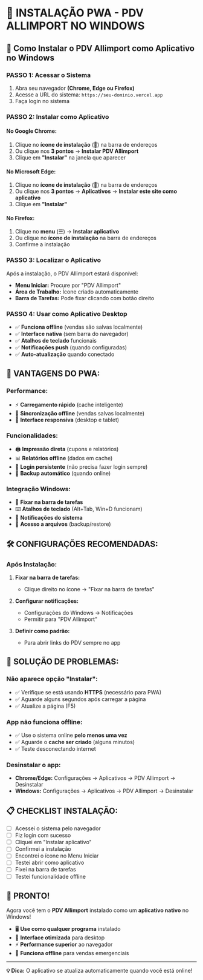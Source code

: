 # 📱 INSTALAÇÃO PWA - PDV ALLIMPORT NO WINDOWS

## 🚀 Como Instalar o PDV Allimport como Aplicativo no Windows

### **PASSO 1: Acessar o Sistema**
1. Abra seu navegador **(Chrome, Edge ou Firefox)**
2. Acesse a URL do sistema: `https://seu-dominio.vercel.app`
3. Faça login no sistema

### **PASSO 2: Instalar como Aplicativo**

#### **No Google Chrome:**
1. Clique no **ícone de instalação** (📱) na barra de endereços
2. Ou clique nos **3 pontos** → **Instalar PDV Allimport**
3. Clique em **"Instalar"** na janela que aparecer

#### **No Microsoft Edge:**
1. Clique no **ícone de instalação** (📱) na barra de endereços  
2. Ou clique nos **3 pontos** → **Aplicativos** → **Instalar este site como aplicativo**
3. Clique em **"Instalar"**

#### **No Firefox:**
1. Clique no **menu** (☰) → **Instalar aplicativo**
2. Ou clique no **ícone de instalação** na barra de endereços
3. Confirme a instalação

### **PASSO 3: Localizar o Aplicativo**
Após a instalação, o PDV Allimport estará disponível:

- **Menu Iniciar:** Procure por "PDV Allimport"
- **Área de Trabalho:** Ícone criado automaticamente
- **Barra de Tarefas:** Pode fixar clicando com botão direito

### **PASSO 4: Usar como Aplicativo Desktop**
- ✅ **Funciona offline** (vendas são salvas localmente)
- ✅ **Interface nativa** (sem barra do navegador)
- ✅ **Atalhos de teclado** funcionais
- ✅ **Notificações push** (quando configuradas)
- ✅ **Auto-atualização** quando conectado

## 🎯 VANTAGENS DO PWA:

### **Performance:**
- ⚡ **Carregamento rápido** (cache inteligente)
- 🔄 **Sincronização offline** (vendas salvas localmente)
- 📱 **Interface responsiva** (desktop e tablet)

### **Funcionalidades:**
- 🖨️ **Impressão direta** (cupons e relatórios)
- 📊 **Relatórios offline** (dados em cache)
- 🔐 **Login persistente** (não precisa fazer login sempre)
- 💾 **Backup automático** (quando online)

### **Integração Windows:**
- 📌 **Fixar na barra de tarefas**
- ⌨️ **Atalhos de teclado** (Alt+Tab, Win+D funcionam)
- 🔔 **Notificações do sistema**
- 📁 **Acesso a arquivos** (backup/restore)

## 🛠️ CONFIGURAÇÕES RECOMENDADAS:

### **Após Instalação:**
1. **Fixar na barra de tarefas:**
   - Clique direito no ícone → "Fixar na barra de tarefas"

2. **Configurar notificações:**
   - Configurações do Windows → Notificações
   - Permitir para "PDV Allimport"

3. **Definir como padrão:**
   - Para abrir links do PDV sempre no app

## 🔧 SOLUÇÃO DE PROBLEMAS:

### **Não aparece opção "Instalar":**
- ✅ Verifique se está usando **HTTPS** (necessário para PWA)
- ✅ Aguarde alguns segundos após carregar a página
- ✅ Atualize a página (F5)

### **App não funciona offline:**
- ✅ Use o sistema online **pelo menos uma vez**
- ✅ Aguarde o **cache ser criado** (alguns minutos)
- ✅ Teste desconectando internet

### **Desinstalar o app:**
- **Chrome/Edge:** Configurações → Aplicativos → PDV Allimport → Desinstalar
- **Windows:** Configurações → Aplicativos → PDV Allimport → Desinstalar

## 📋 CHECKLIST INSTALAÇÃO:

- [ ] Acessei o sistema pelo navegador
- [ ] Fiz login com sucesso  
- [ ] Cliquei em "Instalar aplicativo"
- [ ] Confirmei a instalação
- [ ] Encontrei o ícone no Menu Iniciar
- [ ] Testei abrir como aplicativo
- [ ] Fixei na barra de tarefas
- [ ] Testei funcionalidade offline

## 🎉 PRONTO!

Agora você tem o **PDV Allimport** instalado como um **aplicativo nativo** no Windows! 

- 🖥️ **Use como qualquer programa** instalado
- 📱 **Interface otimizada** para desktop
- ⚡ **Performance superior** ao navegador
- 🔄 **Funciona offline** para vendas emergenciais

---
**💡 Dica:** O aplicativo se atualiza automaticamente quando você está online!
